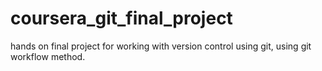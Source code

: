 # coursera_git_final_project
hands on final project for working with version control using git, using git workflow method.

